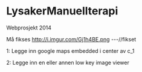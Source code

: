 LysakerManuellterapi
====================

Webprosjekt 2014



Må fikses http://i.imgur.com/Gj1h4BE.png   ---//fikset

1: Legge inn google maps embedded i center av c_1

2: Legge inn en eller annen low key image viewer
